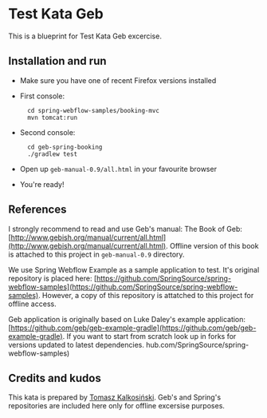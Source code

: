 Test Kata Geb
=============

This is a blueprint for Test Kata Geb excercise.

Installation and run
--------------------

* Make sure you have one of recent Firefox versions installed

* First console:

        cd spring-webflow-samples/booking-mvc
        mvn tomcat:run

* Second console:

        cd geb-spring-booking
        ./gradlew test

* Open up `geb-manual-0.9/all.html` in your favourite browser

* You're ready!

References
---------

I strongly recommend to read and use Geb's manual: The Book of Geb: [http://www.gebish.org/manual/current/all.html](http://www.gebish.org/manual/current/all.html).
Offline version of this book is attached to this project in `geb-manual-0.9` directory.

We use Spring Webflow Example as a sample application to test. It's original repository is placed here: [https://github.com/SpringSource/spring-webflow-samples](https://github.com/SpringSource/spring-webflow-samples).
However, a copy of this repository is attatched to this project for offline access.

Geb application is originally based on Luke Daley's example application: [https://github.com/geb/geb-example-gradle](https://github.com/geb/geb-example-gradle).
If you want to start from scratch look up in forks for versions updated to latest dependencies.
hub.com/SpringSource/spring-webflow-samples)

Credits and kudos
-----------------

This kata is prepared by [Tomasz Kalkosiński](https://github.com/SpOOnman). Geb's and Spring's repositories are included here only for offline excersise purposes.

